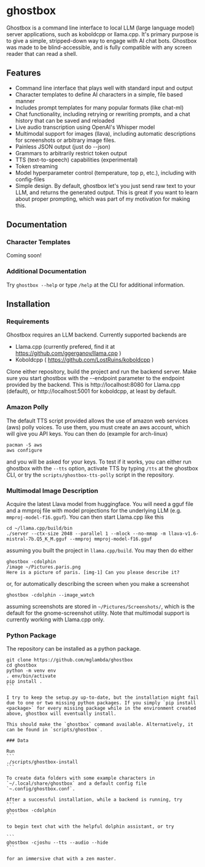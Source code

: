 # ghostbox

Ghostbox is a command line interface to local LLM (large language model) server applications, such as koboldcpp or llama.cpp. It's primary purpose is to give a simple, stripped-down way to engage with AI chat bots.
Ghostbox was made to be blind-accessible, and is fully compatible with any screen reader that can read a shell.

## Features

 - Command line interface that plays well with standard input and output
 - Character templates to define AI characters in a simple, file based manner
 - Includes prompt templates for many popular formats (like chat-ml)
 - Chat functionality, including retrying or rewriting prompts, and a chat history that can be saved and reloaded
 - Live audio transcription using OpenAI's Whisper model
 - Multimodal support for images (llava), including automatic descriptions for screenshots or arbitrary image files.
 - Painless JSON output (just do --json)
 - Grammars to arbitrarily restrict token output 
 - TTS (text-to-speech) capabilities (experimental) 
 - Token streaming
 - Model hyperparameter control (temperature, top p, etc.), including with config-files
 - Simple design. By default, ghostbox let's you just send raw text to your LLM, and returns the generated output. This is great if you want to learn about proper prompting, which was part of my motivation for making this.

## Documentation
### Character Templates

Coming soon!

### Additional Documentation

Try `ghostbox --help` or type `/help` at the CLI for additional information.

## Installation
### Requirements

Ghostbox requires an LLM backend. Currently supported backends are
 - Llama.cpp (currently prefered, find it at https://github.com/ggerganov/llama.cpp )  
 - Koboldcpp ( https://github.com/LostRuins/koboldcpp )

Clone either repository, build the project and run the backend server. Make sure you start ghostbox with the --endpoint parameter to the endpoint provided by the backend. This is http://localhost:8080 for Llama.cpp (default), or http://localhost:5001 for koboldcpp, at least by default.


### Amazon Polly

The default TTS script provided allows the use of amazon web services (aws) polly voices. To use them, you must create an aws account, which will give you API keys. You can then do (example for arch-linux)

```
pacman -S aws
aws configure
```

and you will be asked for your keys. To test if it works, you can either run ghostbox with the `--tts` option, activate TTS by typing `/tts` at the ghostbox CLI, or try the `scripts/ghostbox-tts-polly` script in the repository.
### Multimodal Image Description

Acquire the latest Llava model from huggingface. You will need a gguf file and a mmproj file with model projections for the underlying LLM (e.g. `mmproj-model-f16.gguf`). You can then start Llama.cpp like this

```
cd ~/llama.cpp/build/bin 
./server --ctx-size 2048 --parallel 1 --mlock --no-mmap -m llava-v1.6-mistral-7b.Q5_K_M.gguf --mmproj mmproj-model-f16.gguf
```

assuming you built the project in `llama.cpp/build`. You may then do either 
```
ghostbox -cdolphin
/image ~/Pictures.paris.png
Here is a picture of paris. [img-1] Can you please describe it?
```

or, for automatically describing the screen when you make a screenshot

```
ghostbox -cdolphin --image_watch
```

assuming screenshots are stored in `~/Pictures/Screenshots/`, which is the default for the gnome-screenshot utility.
Note that multimodal support is currently working with Llama.cpp only.

### Python Package
The repository can be installed as a python package.

````
git clone https://github.com/mglambda/ghostbox
cd ghostbox
python -m venv env
. env/bin/activate
pip install .
```

I try to keep the setup.py up-to-date, but the installation might fail due to one or two missing python packages. If you simply `pip install <package>` for every missing package while in the environment created above, ghostbox will eventually install.

This should make the `ghostbox` command available. Alternatively, it can be found in `scripts/ghostbox`.

### Data

Run
```
./scripts/ghostbox-install
```

To create data folders with some example characters in `~/.local/share/ghostbox` and a default config file `~.config/ghostbox.conf`.

After a successful installation, while a backend is running, try
```
ghostbox -cdolphin
```

to begin text chat with the helpful dolphin assistant, or try

```
ghostbox -cjoshu --tts --audio --hide
```

for an immersive chat with a zen master.

